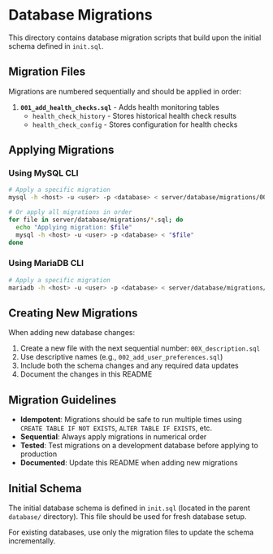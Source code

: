 # Database Migrations

This directory contains database migration scripts that build upon the initial schema defined in `init.sql`.

## Migration Files

Migrations are numbered sequentially and should be applied in order:

1. **`001_add_health_checks.sql`** - Adds health monitoring tables
   - `health_check_history` - Stores historical health check results
   - `health_check_config` - Stores configuration for health checks

## Applying Migrations

### Using MySQL CLI

```bash
# Apply a specific migration
mysql -h <host> -u <user> -p <database> < server/database/migrations/001_add_health_checks.sql

# Or apply all migrations in order
for file in server/database/migrations/*.sql; do
  echo "Applying migration: $file"
  mysql -h <host> -u <user> -p <database> < "$file"
done
```

### Using MariaDB CLI

```bash
# Apply a specific migration
mariadb -h <host> -u <user> -p <database> < server/database/migrations/001_add_health_checks.sql
```

## Creating New Migrations

When adding new database changes:

1. Create a new file with the next sequential number: `00X_description.sql`
2. Use descriptive names (e.g., `002_add_user_preferences.sql`)
3. Include both the schema changes and any required data updates
4. Document the changes in this README

## Migration Guidelines

- **Idempotent**: Migrations should be safe to run multiple times using `CREATE TABLE IF NOT EXISTS`, `ALTER TABLE IF EXISTS`, etc.
- **Sequential**: Always apply migrations in numerical order
- **Tested**: Test migrations on a development database before applying to production
- **Documented**: Update this README when adding new migrations

## Initial Schema

The initial database schema is defined in `init.sql` (located in the parent `database/` directory). This file should be used for fresh database setup.

For existing databases, use only the migration files to update the schema incrementally.

